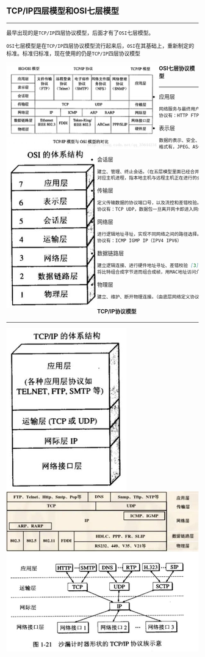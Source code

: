 ## TCP/IP四层模型和OSI七层模型

-------

最早出现的是`TCP/IP`四层协议模型，后面才有了`OSI`七层模型。

`OSI`七层模型是在`TCP/IP`四层协议模型流行起来后，`OSI`在其基础上，重新制定的标准。标准归标准，现在使用的仍是`TCP/IP`四层协议模型

<img src='./img/1.png' width=400 align=left>



#### OSI七层协议模型

------

<img src='./img/2.jpg' align=left>

- 应用层

  ```markdown
  网络服务与最终用户的一个接口。
  协议有：HTTP FTP TFTP SMTP SNMP DNS TELNET HTTPS POP3 DHCP
  ```

- 表示层

  ```markdown
  数据的表示、安全、压缩。（在五层模型里面已经合并到了应用层）
  格式有，JPEG、ASCll、EBCDIC、加密格式等
  ```

- 会话层

  ```markdown
  建立、管理、终止会话。（在五层模型里面已经合并到了应用层）
  对应主机进程，指本地主机与远程主机正在进行的会话
  ```

- 传输层

  ```markdown
  定义传输数据的协议端口号，以及流控和差错校验。
  协议有：TCP UDP，数据包一旦离开网卡即进入网络传输层
  ```

- 网络层

  ```markdown
  进行逻辑地址寻址，实现不同网络之间的路径选择。
  协议有：ICMP IGMP IP（IPV4 IPV6）
  ```

- 数据链路层

  ```markdown
  建立逻辑连接、进行硬件地址寻址、差错校验 [3]  等功能。（由底层网络定义协议）
  将比特组合成字节进而组合成帧，用MAC地址访问介质，错误发现但不能纠正。
  ```

- 物理层

  ```markdown
  建立、维护、断开物理连接。（由底层网络定义协议）
  ```

  

#### TCP/IP协议模型

------

<img src='./img/3.jpg' align=left>

<img src='./img/5.jpg' align=left>

<img src='./img/4.jpg' align=left>

